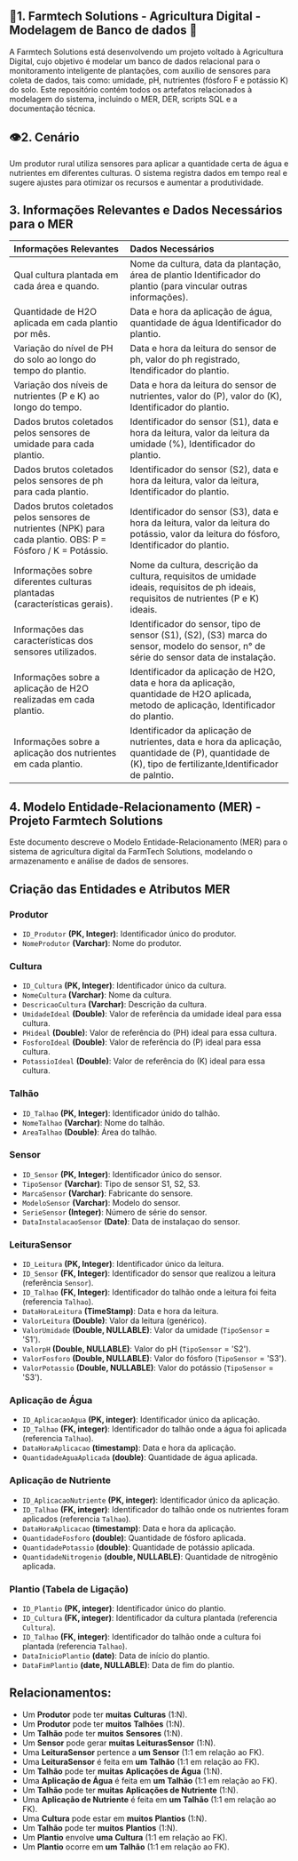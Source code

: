 ## 🌱**1. Farmtech Solutions - Agricultura Digital - Modelagem de Banco de dados** 🤖

A Farmtech Solutions está desenvolvendo um projeto voltado à Agricultura Digital, cujo objetivo é modelar um banco de dados relacional para o
monitoramento inteligente de plantações, com auxílio de sensores para coleta de dados, tais como: umidade, pH, nutrientes (fósforo F e potássio K) do solo.
Este repositório contém todos os artefatos relacionados à modelagem do sistema, incluindo o MER, DER, scripts SQL e a documentação técnica.

## 👁️**2. Cenário**

Um produtor rural utiliza sensores para aplicar a quantidade certa de água e nutrientes em diferentes culturas. 
O sistema registra dados em tempo real e sugere ajustes para otimizar os recursos e aumentar a produtividade.

## **3. Informações Relevantes e Dados Necessários para o MER**
   
   | Informações Relevantes | Dados Necessários |
   |:-----------------------|:------------------|
   | Qual cultura plantada em cada área e quando.| Nome da cultura, data da plantação, área de plantio Identificador do plantio (para vincular outras informações).|
   | Quantidade de H2O aplicada em cada plantio por mês.| Data e hora da aplicação de água, quantidade de água Identificador do plantio.|
   | Variação do nível de PH do solo ao longo do tempo do plantio.| Data e hora da leitura do sensor de ph, valor do ph registrado, Itendificador do plantio.|
   | Variação dos níveis de nutrientes (P e K) ao longo do tempo.| Data e hora da leitura do sensor de nutrientes, valor do (P), valor do (K), Identificador do plantio.|
   | Dados brutos coletados pelos sensores de umidade para cada plantio.| Identificador do sensor (S1), data e hora da leitura, valor da leitura da umidade (%), Identificador do plantio.|
   | Dados brutos coletados pelos sensores de ph para cada plantio.| Identificador do sensor (S2), data e hora da leitura, valor da leitura, Identificador do plantio.|
   | Dados brutos coletados pelos sensores de nutrientes (NPK) para cada plantio. OBS: P = Fósforo / K = Potássio.| Identificador do sensor (S3), data e hora da leitura, valor da leitura do potássio, valor da leitura do fósforo, Identificador do plantio.|
   | Informações sobre diferentes culturas plantadas (características gerais).| Nome da cultura, descrição da cultura, requisitos de umidade ideais, requisitos de ph ideais, requisitos de nutrientes (P e K) ideais.|
   | Informações das características dos sensores utilizados.| Identificador do sensor, tipo de sensor (S1), (S2), (S3) marca do sensor, modelo do sensor, n° de série do sensor data de instalação.|
   | Informações sobre a aplicação de H2O realizadas em cada plantio.| Identificador da aplicação de H2O, data e hora da aplicação, quantidade de H2O aplicada, metodo de aplicação, Identificador do plantio.|
   | Informações sobre a aplicação dos nutrientes em cada plantio.| Identificador da aplicação de nutrientes, data e hora da aplicação, quantidade de (P), quantidade de (K), tipo de fertilizante,Identificador de palntio.|

   ## 4. Modelo Entidade-Relacionamento (MER) - Projeto Farmtech Solutions
   Este documento descreve o Modelo Entidade-Relacionamento (MER) para o sistema de agricultura digital da FarmTech Solutions, modelando o armazenamento e análise de dados de sensores.
   ## Criação das Entidades e Atributos MER 

   ### Produtor
   * `ID_Produtor` **(PK, Integer)**: Identificador único do produtor.
   * `NomeProdutor` **(Varchar)**: Nome do produtor.

   ### Cultura
   * `ID_Cultura` **(PK, Integer)**: Identificador único da cultura.
   * `NomeCultura` **(Varchar)**: Nome da cultura.
   * `DescricaoCultura` **(Varchar)**: Descrição da cultura.
   * `UmidadeIdeal` **(Double)**: Valor de referência da umidade ideal para essa cultura.
   * `PHideal` **(Double)**: Valor de referência do (PH) ideal para essa cultura.
   * `FosforoIdeal` **(Double)**: Valor de referência do (P) ideal para essa cultura.
   * `PotassioIdeal` **(Double)**: Valor de referência do (K) ideal para essa cultura.

   ### Talhão
   * `ID_Talhao` **(PK, Integer)**: Identificador únido do talhão.
   * `NomeTalhao` **(Varchar)**: Nome do talhão.
   * `AreaTalhao` **(Double)**: Área do talhão.

   ### Sensor
   * `ID_Sensor` **(PK, Integer)**: Identificador único do sensor.
   * `TipoSensor` **(Varchar)**: Tipo de sensor S1, S2, S3.
   * `MarcaSensor` **(Varchar)**: Fabricante do sensore.
   * `ModeloSensor` **(Varchar)**: Modelo do sensor.
   * `SerieSensor` **(Integer)**: Número de série do sensor.
   * `DataInstalacaoSensor` **(Date)**: Data de instalaçao do sensor.

   ### LeituraSensor
   * `ID_Leitura` **(PK, Integer)**: Identificador único da leitura.
   * `ID_Sensor` **(FK, Integer)**: Identificador do sensor que realizou a leitura (referência `Sensor`).
   * `ID_Talhao` **(FK, Integer)**: Identificador do talhão onde a leitura foi feita (referencia `Talhao`).
   * `DataHoraLeitura` **(TimeStamp)**: Data e hora da leitura.
   * `ValorLeitura` **(Double)**: Valor da leitura (genérico).
   * `ValorUmidade` **(Double, NULLABLE)**: Valor da umidade (`TipoSensor` = 'S1').
   * `ValorpH` **(Double, NULLABLE)**: Valor do pH (`TipoSensor` = 'S2').
   * `ValorFosforo` **(Double, NULLABLE)**: Valor do fósforo (`TipoSensor` = 'S3').
   * `ValorPotassio` **(Double, NULLABLE)**: Valor do potássio (`TipoSensor` = 'S3').

   ### Aplicação de Água
   * `ID_AplicacaoAgua` **(PK, integer)**: Identificador único da aplicação.
   * `ID_Talhao` **(FK, integer)**: Identificador do talhão onde a água foi aplicada (referencia `Talhao`).
   * `DataHoraAplicacao` **(timestamp)**: Data e hora da aplicação.
   * `QuantidadeAguaAplicada` **(double)**: Quantidade de água aplicada.
   
   ### Aplicação de Nutriente
   * `ID_AplicacaoNutriente` **(PK, integer)**: Identificador único da aplicação.
   * `ID_Talhao` **(FK, integer)**: Identificador do talhão onde os nutrientes foram aplicados (referencia `Talhao`).
   * `DataHoraAplicacao` **(timestamp)**: Data e hora da aplicação.
   * `QuantidadeFosforo` **(double)**: Quantidade de fósforo aplicada.
   * `QuantidadePotassio` **(double)**: Quantidade de potássio aplicada.
   * `QuantidadeNitrogenio` **(double, NULLABLE)**: Quantidade de nitrogênio aplicada.
   
   ### Plantio (Tabela de Ligação)
   * `ID_Plantio` **(PK, integer)**: Identificador único do plantio.
   * `ID_Cultura` **(FK, integer)**: Identificador da cultura plantada (referencia `Cultura`).
   * `ID_Talhao` **(FK, integer)**: Identificador do talhão onde a cultura foi plantada (referencia `Talhao`).
   * `DataInicioPlantio` **(date)**: Data de início do plantio.
   * `DataFimPlantio` **(date, NULLABLE)**: Data de fim do plantio.

   ## Relacionamentos:
   * Um **Produtor** pode ter **muitas** **Culturas** (1:N).
   * Um **Produtor** pode ter **muitos** **Talhões** (1:N).
   * Um **Talhão** pode ter **muitos** **Sensores** (1:N).
   * Um **Sensor** pode gerar **muitas** **LeiturasSensor** (1:N).
   * Uma **LeituraSensor** pertence a **um** **Sensor** (1:1 em relação ao FK).
   * Uma **LeituraSensor** é feita em **um** **Talhão** (1:1 em relação ao FK).
   * Um **Talhão** pode ter **muitas** **Aplicações de Água** (1:N).
   * Uma **Aplicação de Água** é feita em **um** **Talhão** (1:1 em relação ao FK).
   * Um **Talhão** pode ter **muitas** **Aplicações de Nutriente** (1:N).
   * Uma **Aplicação de Nutriente** é feita em **um** **Talhão** (1:1 em relação ao FK).
   * Uma **Cultura** pode estar em **muitos** **Plantios** (1:N).
   * Um **Talhão** pode ter **muitos** **Plantios** (1:N).
   * Um **Plantio** envolve **uma** **Cultura** (1:1 em relação ao FK).
   * Um **Plantio** ocorre em **um** **Talhão** (1:1 em relação ao FK).


